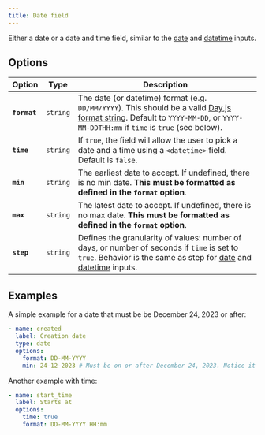 ```yaml
---
title: Date field
---
```


Either a date or a date and time field, similar to the [date](ttps://developer.mozilla.org/en-US/docs/Web/HTML/Element/input/date) and [datetime](https://developer.mozilla.org/en-US/docs/Web/HTML/Element/input/datetime-local) inputs.

## Options

| Option | Type | Description |
| - | - | - |
| **`format`** | `string` | The date (or datetime) format (e.g. `DD/MM/YYYY`). This should be a valid [Day.js format string](https://day.js.org/docs/en/parse/string-format#list-of-all-available-parsing-tokens). Default to `YYYY-MM-DD`, or `YYYY-MM-DDTHH:mm` if `time` is `true` (see below). |
| **`time`** | `string` | If `true`, the field will allow the user to pick a date and a time using a `<datetime>` field. Default is `false`. |
| **`min`** | `string` | The earliest date to accept. If undefined, there is no min date. **This must be formatted as defined in the `format` option**. |
| **`max`** | `string` | The latest date to accept. If undefined, there is no max date. **This must be formatted as defined in the `format` option**. |
| **`step`** | `string` | Defines the granularity of values: number of days, or number of seconds if `time` is set to `true`. Behavior is the same as step for [date](https://developer.mozilla.org/en-US/docs/Web/HTML/Element/input/date) and [datetime](https://developer.mozilla.org/en-US/docs/Web/HTML/Element/input/datetime-local) inputs. |

## Examples

A simple example for a date that must be be December 24, 2023 or after:

```yaml
- name: created
  label: Creation date
  type: date
  options:
    format: DD-MM-YYYY
    min: 24-12-2023 # Must be on or after December 24, 2023. Notice it uses the format defined above.
```

Another example with time:

```yaml
- name: start_time
  label: Starts at 
  options:
    time: true
    format: DD-MM-YYYY HH:mm
```
